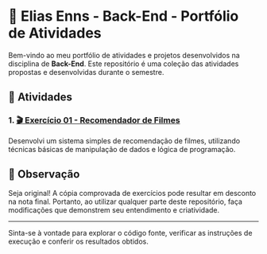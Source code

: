 # 🎯 Elias Enns - Back-End - Portfólio de Atividades

Bem-vindo ao meu portfólio de atividades e projetos desenvolvidos na disciplina de **Back-End**. Este repositório é uma coleção das atividades propostas e desenvolvidas durante o semestre.

## 📝 Atividades

### 1. [🎬 Exercício 01 - Recomendador de Filmes](Exercício%2001%20Recomendador%20de%20Filmes/Recomendador_de_Filmes/src)
Desenvolvi um sistema simples de recomendação de filmes, utilizando técnicas básicas de manipulação de dados e lógica de programação.

## 📌 Observação
Seja original! A cópia comprovada de exercícios pode resultar em desconto na nota final. Portanto, ao utilizar qualquer parte deste repositório, faça modificações que demonstrem seu entendimento e criatividade.

---

Sinta-se à vontade para explorar o código fonte, verificar as instruções de execução e conferir os resultados obtidos.
